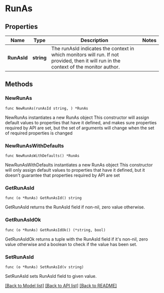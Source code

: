 # RunAs

## Properties

Name | Type | Description | Notes
------------ | ------------- | ------------- | -------------
**RunAsId** | **string** | The runAsId indicates the context in which monitors will run. If not provided, then it will run in the context of the monitor author. | 

## Methods

### NewRunAs

`func NewRunAs(runAsId string, ) *RunAs`

NewRunAs instantiates a new RunAs object
This constructor will assign default values to properties that have it defined,
and makes sure properties required by API are set, but the set of arguments
will change when the set of required properties is changed

### NewRunAsWithDefaults

`func NewRunAsWithDefaults() *RunAs`

NewRunAsWithDefaults instantiates a new RunAs object
This constructor will only assign default values to properties that have it defined,
but it doesn't guarantee that properties required by API are set

### GetRunAsId

`func (o *RunAs) GetRunAsId() string`

GetRunAsId returns the RunAsId field if non-nil, zero value otherwise.

### GetRunAsIdOk

`func (o *RunAs) GetRunAsIdOk() (*string, bool)`

GetRunAsIdOk returns a tuple with the RunAsId field if it's non-nil, zero value otherwise
and a boolean to check if the value has been set.

### SetRunAsId

`func (o *RunAs) SetRunAsId(v string)`

SetRunAsId sets RunAsId field to given value.



[[Back to Model list]](../README.md#documentation-for-models) [[Back to API list]](../README.md#documentation-for-api-endpoints) [[Back to README]](../README.md)


